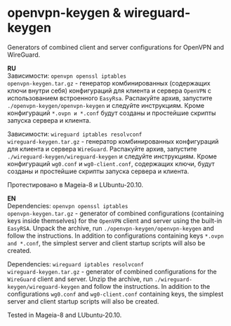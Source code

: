 # openvpn-keygen & wireguard-keygen
Generators of combined client and server configurations for OpenVPN and WireGuard.

**RU**  
Зависимости: `openvpn openssl iptables`  
`openvpn-keygen.tar.gz` - генератор комбинированных (содержащих ключи внутри себя) конфигураций для клиента и сервера `OpenVPN` с использованием встроенного `EasyRsa`. Распакуйте архив, запустите `./openvpn-keygen/openvpn-keygen` и следуйте инструкциям. Кроме конфигураций `*.ovpn и *.conf` будут созданы и простейшие скрипты запуска сервера и клиента. 

Зависимости: `wireguard iptables resolvconf`  
`wireguard-keygen.tar.gz` - генератор комбинированных конфигураций для клиента и сервера `WireGuard`. Распакуйте архив, запустите `./wireguard-keygen/wireguard-keygen` и следуйте инструкциям. Кроме конфигураций `wg0.conf` и `wg0-client.conf`, содержащих ключи, будут созданы и простейшие скрипты запуска сервера и клиента.  

Протестировано в Mageia-8 и LUbuntu-20.10.

**EN**  
Dependencies: `openvpn openssl iptables`  
`openvpn-keygen.tar.gz` - generator of combined configurations (containing keys inside themselves) for the `OpenVPN` client and server using the built-in `EasyRSA`. Unpack the archive, run `./openvpn-keygen/openvpn-keygen` and follow the instructions. In addition to configurations containing keys `*.ovpn and *.conf`, the simplest server and client startup scripts will also be created. 

Dependencies: `wireguard iptables resolvconf`  
`wireguard-keygen.tar.gz` - generator of combined configurations for the `WireGuard` client and server. Unzip the archive, run `./wireguard-keygen/wireguard-keygen` and follow the instructions. In addition to the configurations `wg0.conf` and `wg0-client.conf` containing keys, the simplest server and client startup scripts will also be created.  

Tested in Mageia-8 and LUbuntu-20.10.
